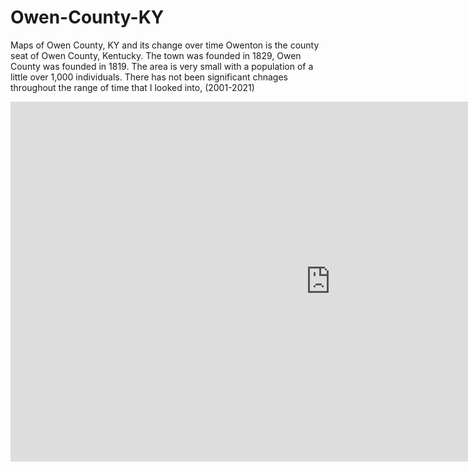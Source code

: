 # Owen-County-KY
Maps of Owen County, KY and its change over time
Owenton is the county seat of Owen County, Kentucky. The town was founded in 1829, Owen County was founded in 1819. The area is very small with a population of a little over 1,000 individuals. There has not been significant chnages throughout the range of time that I looked into, (2001-2021)

<iframe title="Owenton" width="1024" height="576" src="https://ion.cesium.com/stories/viewer/?id=6230cda9-8970-469a-a1d1-5e756e0fb4eb" frameborder="0" allow="fullscreen" allowfullscreen="true" mozallowfullscreen="true" webkitallowfullscreen="true"></iframe>


